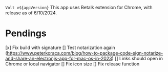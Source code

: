 `Volt v${appVersion}`
This app uses Betalk extension for Chrome, with release as of 6/10/2024.

# Pendings
[x] Fix build with signature
[] Test notarization again (https://www.peterkoraca.com/blog/how-to-package-code-sign-notarize-and-share-an-electronjs-app-for-mac-os-in-2023)
[] Links should open in Chrome or local navigator
[] Fix icon size
[] Fix release function